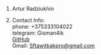 1.  Artur Radziukhin  

2.  Contact Info:   
                phone: +375333104022  
                telegram: Gisman4ik  
                [GitHub](https://github.com/Gisman4ik)  
                Gmail: Sftawitkakpro@gmail.com  
                	

